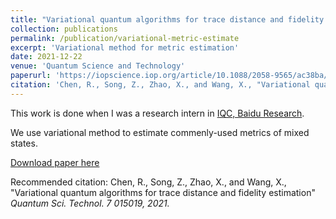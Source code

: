 ```yaml
---
title: "Variational quantum algorithms for trace distance and fidelity estimation"
collection: publications
permalink: /publication/variational-metric-estimate
excerpt: 'Variational method for metric estimation'
date: 2021-12-22
venue: 'Quantum Science and Technology'
paperurl: 'https://iopscience.iop.org/article/10.1088/2058-9565/ac38ba/meta'
citation: 'Chen, R., Song, Z., Zhao, X., and Wang, X., "Variational quantum algorithms for trace distance and fidelity estimation" <i>Quantum Sci. Technol<i>. 7 015019, 2021'
---
```


This work is done when I was a research intern in [IQC, Baidu Research](https://quantum.baidu.com/about).

We use variational method to estimate commenly-used metrics of mixed states.

[Download paper here](https://arxiv.org/abs/2012.05768)

Recommended citation: Chen, R., Song, Z., Zhao, X., and Wang, X., "Variational quantum algorithms for trace distance and fidelity estimation" <i>Quantum Sci. Technol<i>. 7 015019, 2021.